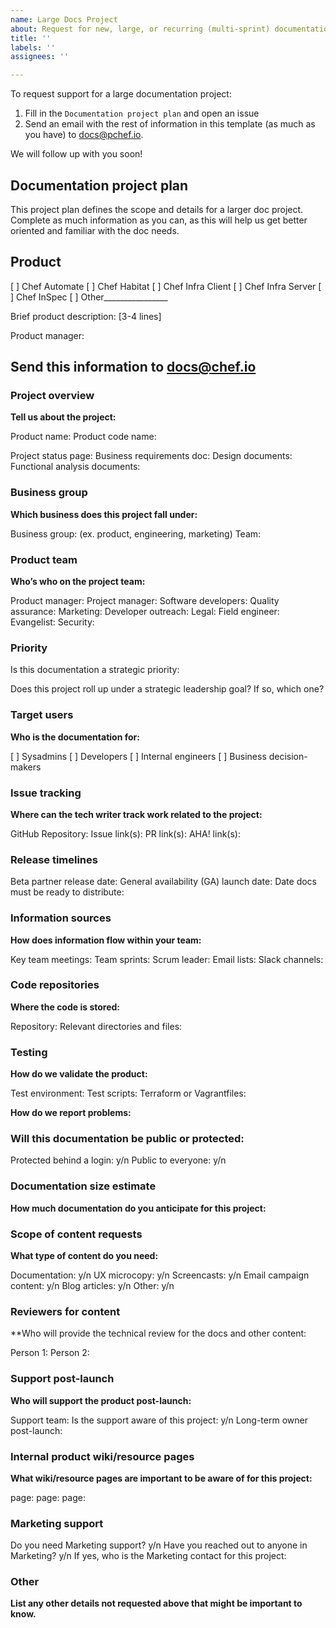 ```yaml
---
name: Large Docs Project
about: Request for new, large, or recurring (multi-sprint) documentation support.
title: ''
labels: ''
assignees: ''

---
```


To request support for a large documentation project:

1. Fill in the `Documentation project plan` and open an issue
2. Send an email with the rest of information in this template (as much as you have) to docs@pchef.io. 

We will follow up with you soon!


## Documentation project plan

This project plan defines the scope and details for a larger doc project. Complete as much information as you can, as this will help us get better oriented and familiar with the doc needs.

## Product
[ ] Chef Automate
[ ] Chef Habitat
[ ] Chef Infra Client
[ ] Chef Infra Server
[ ] Chef InSpec
[ ] Other________________

Brief product description: [3-4 lines]

Product manager:

## Send this information to docs@chef.io

### Project overview

**Tell us about the project:**

Product name:
Product code name:

Project status page:
Business requirements doc:
Design documents:
Functional analysis documents:

### Business group

**Which business does this project fall under:**

Business group: (ex. product, engineering, marketing)
Team:

### Product team

**Who’s who on the project team:**

Product manager:
Project manager:
Software developers:
Quality assurance:
Marketing:
Developer outreach:
Legal:
Field engineer:
Evangelist:
Security:

### Priority

Is this documentation a strategic priority:

Does this project roll up under a strategic leadership goal? If so, which one?

### Target users

**Who is the documentation for:**

[ ] Sysadmins
[ ] Developers
[ ] Internal engineers
[ ] Business decision-makers

### Issue tracking

**Where can the tech writer track work related to the project:**

GitHub Repository:
Issue link(s):
PR link(s):
AHA! link(s):

### Release timelines

Beta partner release date:
General availability (GA) launch date:
Date docs must be ready to distribute:

### Information sources

**How does information flow within your team:**

Key team meetings:
Team sprints:
Scrum leader:
Email lists:
Slack channels:

### Code repositories

**Where the code is stored:**

Repository:
Relevant directories and files:

### Testing

**How do we validate the product:**

Test environment:
Test scripts:
Terraform or Vagrantfiles:

**How do we report problems:**

### Will this documentation be public or protected:

Protected behind a login: y/n
Public to everyone: y/n

### Documentation size estimate

**How much documentation do you anticipate for this project:**

### Scope of content requests

**What type of content do you need:**

Documentation: y/n
UX microcopy: y/n
Screencasts: y/n
Email campaign content: y/n
Blog articles: y/n
Other: y/n

### Reviewers for content

**Who will provide the technical review for the docs and other content:

Person 1:
Person 2:

### Support post-launch

**Who will support the product post-launch:**

Support team:
Is the support aware of this project: y/n
Long-term owner post-launch:

### Internal product wiki/resource pages

**What wiki/resource pages are important to be aware of for this project:**

page:
page:
page:

### Marketing support

Do you need Marketing support? y/n
Have you reached out to anyone in Marketing? y/n
If yes, who is the Marketing contact for this project:

### Other

**List any other details not requested above that might be important to know.**
